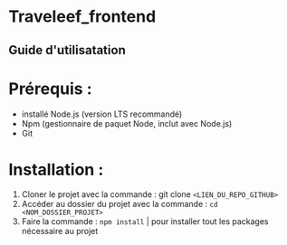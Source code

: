 # Traveleef_frontend

## Guide d'utilisatation 

# Prérequis : 

- installé Node.js (version LTS recommandé)
- Npm (gestionnaire de paquet Node, inclut avec Node.js)
- Git

# Installation : 

1. Cloner le projet avec la commande : git clone ```<LIEN_DU_REPO_GITHUB>```
2. Accéder au dossier du projet avec la commande : ```cd <NOM_DOSSIER_PROJET>```
3. Faire la commande : ```npm install```  | pour installer tout les packages nécessaire au projet
